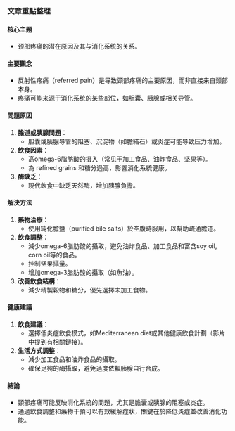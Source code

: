### 文章重點整理

#### 核心主題  
- 颈部疼痛的潜在原因及其与消化系统的关系。  

#### 主要觀念  
- 反射性疼痛（referred pain）是导致颈部疼痛的主要原因，而非直接来自颈部本身。  
- 疼痛可能来源于消化系统的某些部位，如胆囊、胰腺或相关导管。  

#### 問題原因  
1. **膽道或胰腺問題**：  
   - 胆囊或胰腺导管的阻塞、沉淀物（如膽結石）或炎症可能导致压力增加。  
2. **飲食因素**：  
   - 高omega-6脂肪酸的摄入（常见于加工食品、油炸食品、坚果等）。  
   - 為 refined grains 和糖分過高，影響消化系統健康。  
3. **酶缺乏**：  
   - 現代飲食中缺乏天然酶，增加胰腺負擔。  

#### 解決方法  
1. **藥物治療**：  
   - 使用純化膽鹽（purified bile salts）於空腹時服用，以幫助疏通膽道。  
2. **飲食調整**：  
   - 減少omega-6脂肪酸的攝取，避免油炸食品、加工食品和富含soy oil, corn oil等的食品。  
   - 控制坚果攝量。  
   - 增加omega-3脂肪酸的攝取（如魚油）。  
3. **改善飲食結構**：  
   - 減少精製穀物和糖分，優先選擇未加工食物。  

#### 健康建議  
1. **飲食建議**：  
   - 選擇低炎症飲食模式，如Mediterranean diet或其他健康飲食計劃（影片中提到有相關鏈接）。  
2. **生活方式調整**：  
   - 減少加工食品和油炸食品的攝取。  
   - 確保足夠的酶攝取，避免過度依賴胰腺自行合成。  

#### 結論  
- 頸部疼痛可能反映消化系統的問題，尤其是膽囊或胰腺的阻塞或炎症。  
- 通過飲食調整和藥物干預可以有效緩解症狀，關鍵在於降低炎症並改善消化功能。